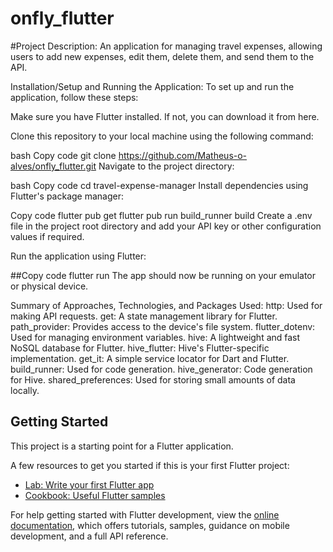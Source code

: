 # onfly_flutter
#Project Description:
An application for managing travel expenses, allowing users to add new expenses, edit them, delete them, and send them to the API.

Installation/Setup and Running the Application:
To set up and run the application, follow these steps:

Make sure you have Flutter installed. If not, you can download it from here.

Clone this repository to your local machine using the following command:

bash
Copy code
git clone https://github.com/Matheus-o-alves/onfly_flutter.git
Navigate to the project directory:

bash
Copy code
cd travel-expense-manager
Install dependencies using Flutter's package manager:


Copy code
flutter pub get
flutter pub run build_runner build
Create a .env file in the project root directory and add your API key or other configuration values if required.

Run the application using Flutter:

##Copy code
flutter run
The app should now be running on your emulator or physical device.

Summary of Approaches, Technologies, and Packages Used:
http: Used for making API requests.
get: A state management library for Flutter.
path_provider: Provides access to the device's file system.
flutter_dotenv: Used for managing environment variables.
hive: A lightweight and fast NoSQL database for Flutter.
hive_flutter: Hive's Flutter-specific implementation.
get_it: A simple service locator for Dart and Flutter.
build_runner: Used for code generation.
hive_generator: Code generation for Hive.
shared_preferences: Used for storing small amounts of data locally.

## Getting Started

This project is a starting point for a Flutter application.

A few resources to get you started if this is your first Flutter project:

- [Lab: Write your first Flutter app](https://docs.flutter.dev/get-started/codelab)
- [Cookbook: Useful Flutter samples](https://docs.flutter.dev/cookbook)

For help getting started with Flutter development, view the
[online documentation](https://docs.flutter.dev/), which offers tutorials,
samples, guidance on mobile development, and a full API reference.
